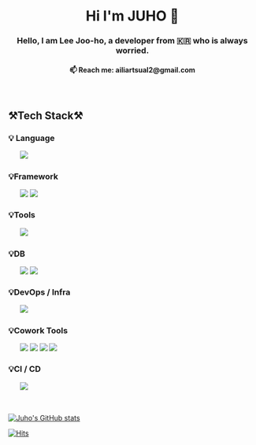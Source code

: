 
<h1 align="center"> Hi I'm JUHO 👋 </h1>

<h3 align="center">Hello, I am Lee Joo-ho, a developer from 🇰🇷 who is always worried.</h3>
<h4 align="center"> 📫 Reach me: ailiartsual2@gmail.com<h4>

<br> 

## ⚒️Tech Stack⚒️

### 💡 Language <br>
&nbsp;&nbsp;&nbsp;&nbsp;&nbsp;
<img src="https://img.shields.io/badge/JAVA-007396?style=for-the-badge&logo=java&logoColor=white">

### 💡Framework <br>
&nbsp;&nbsp;&nbsp;&nbsp;&nbsp;
<img src="https://img.shields.io/badge/Spring-6DB33F?style=for-the-badge&logo=Spring&logoColor=white">
<img src="https://img.shields.io/badge/SpringBoot-6DB33F?style=for-the-badge&logo=SpringBoot&logoColor=white">

### 💡Tools <br>
&nbsp;&nbsp;&nbsp;&nbsp;&nbsp;
<img src="https://img.shields.io/badge/IntelliJ-000000?style=for-the-badge&logo=IntelliJ IDEA&logoColor=white"> 

### 💡DB <br>
&nbsp;&nbsp;&nbsp;&nbsp;&nbsp;
<img src="https://img.shields.io/badge/oracle-F80000?style=for-the-badge&logo=oracle&logoColor=white">
<img src="https://img.shields.io/badge/mysql-4479A1?style=for-the-badge&logo=mysql&logoColor=white">

### 💡DevOps / Infra <br>
&nbsp;&nbsp;&nbsp;&nbsp;&nbsp;
<img src="https://img.shields.io/badge/AWS-232F3E?style=for-the-badge&logo=Amazon AWS&logoColor=white">

### 💡Cowork Tools <br>
&nbsp;&nbsp;&nbsp;&nbsp;&nbsp;
<img src="https://img.shields.io/badge/Github-000000?style=for-the-badge&logo=github&logoColor=white">
<img src="https://img.shields.io/badge/Notion-000000?style=for-the-badge&logo=notion&logoColor=white">
<img src="https://img.shields.io/badge/Slack-4A154B?style=for-the-badge&logo=slack&logoColor=white">
<img src="https://img.shields.io/badge/Figma-F24E1E?style=for-the-badge&logo=figma&logoColor=white">

### 💡CI / CD <br>
&nbsp;&nbsp;&nbsp;&nbsp;&nbsp;
<img src="https://img.shields.io/badge/Jenkins-D24939?style=for-the-badge&logo=jenkins&logoColor=white">

<br>

[![Juho's GitHub stats](https://github-readme-stats.vercel.app/api?username=ailiartsual2)](https://github.com/anuraghazra/github-readme-stats)

[![Hits](https://hits.seeyoufarm.com/api/count/incr/badge.svg?url=https%3A%2F%2Fgithub.com%2FAiliartsuaL2%2FAiliartsuaL2&count_bg=%2379C83D&title_bg=%23555555&icon=&icon_color=%23E7E7E7&title=hits&edge_flat=false)](https://hits.seeyoufarm.com)
